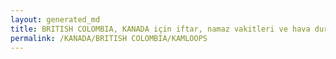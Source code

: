 ```yaml
---
layout: generated_md
title: BRITISH COLOMBIA, KANADA için iftar, namaz vakitleri ve hava durumu - ilçe/eyalet seç
permalink: /KANADA/BRITISH COLOMBIA/KAMLOOPS
---
```


<script type="text/javascript">
  var country = KANADA;
  var city = BRITISH COLOMBIA;
  var state = KAMLOOPS;
  var lat = 72;
  var lon = 21;
</script>
